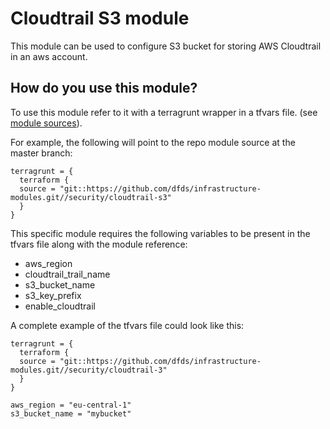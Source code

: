 # Cloudtrail S3 module 
This module can be used to configure S3 bucket for storing AWS Cloudtrail in an aws account. 

## How do you use this module?

To use this module refer to it with a terragrunt wrapper in a tfvars file. (see [module
sources](https://github.com/gruntwork-io/terragrunt)).

For example, the following will point to the repo module source at the master branch:

```hcl
terragrunt = {
  terraform {
  source = "git::https://github.com/dfds/infrastructure-modules.git//security/cloudtrail-s3"
  }
}
```

This specific module requires the following variables to be present in the tfvars file along with the module reference:
* aws_region
* cloudtrail_trail_name
* s3_bucket_name
* s3_key_prefix
* enable_cloudtrail

A complete example of the tfvars file could look like this:

```hcl
terragrunt = {
  terraform {
  source = "git::https://github.com/dfds/infrastructure-modules.git//security/cloudtrail-3"
  }
}

aws_region = "eu-central-1"
s3_bucket_name = "mybucket"
```

